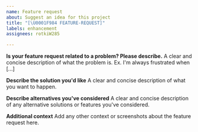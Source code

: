 ```yaml
---
name: Feature request
about: Suggest an idea for this project
title: "[\U0001F984 FEATURE-REQUEST]"
labels: enhancement
assignees: rotkiW285

---
```


**Is your feature request related to a problem? Please describe.**
A clear and concise description of what the problem is. Ex. I'm always frustrated when [...]

**Describe the solution you'd like**
A clear and concise description of what you want to happen.

**Describe alternatives you've considered**
A clear and concise description of any alternative solutions or features you've considered.

**Additional context**
Add any other context or screenshots about the feature request here.
